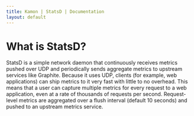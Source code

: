 ```yaml
---
title: Kamon | StatsD | Documentation
layout: default
---
```


What is StatsD?
=======

StatsD is a simple network daemon that continuously receives metrics pushed over UDP and periodically sends aggregate metrics to upstream services
like Graphite. Because it uses UDP, clients (for example, web applications) can ship metrics to it very fast with little to no overhead.
This means that a user can capture multiple metrics for every request to a web application, even at a rate of thousands of requests per second.
Request-level metrics are aggregated over a flush interval (default 10 seconds) and pushed to an upstream metrics service.